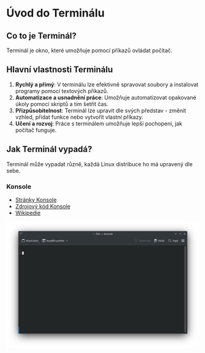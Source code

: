 # Úvod do Terminálu
## Co to je Terminál?
Terminál je okno, které umožňuje pomocí příkazů ovládat počítač.

## Hlavní vlastnosti Terminálu
1. **Rychlý a přímý**: V terminálu lze efektivně spravovat soubory a instalovat programy pomocí textových příkazů.
2. **Automatizace a usnadnění práce**: Umožňuje automatizovat opakované úkoly pomocí skriptů a tím šetřit čas.
3. **Přizpůsobitelnost**: Terminál lze upravit dle svých představ - změnit vzhled, přidat funkce nebo vytvořit vlastní příkazy.
4. **Učení a rozvoj**: Práce s terminálem umožňuje lepší pochopení, jak počítač funguje.

## Jak Terminál vypadá?
Terminál může vypadat různě, každá Linux distribuce ho má upravený dle sebe.

### Konsole
- [Stránky Konsole](https://konsole.kde.org/)
- [Zdrojový kód Konsole](https://invent.kde.org/utilities/konsole)
- [Wikipedie](https://cs.wikipedia.org/wiki/Konsole)


![](galerie-terminalu/Konsole_CachyOS_Screenshot_20240226_232502.png)
